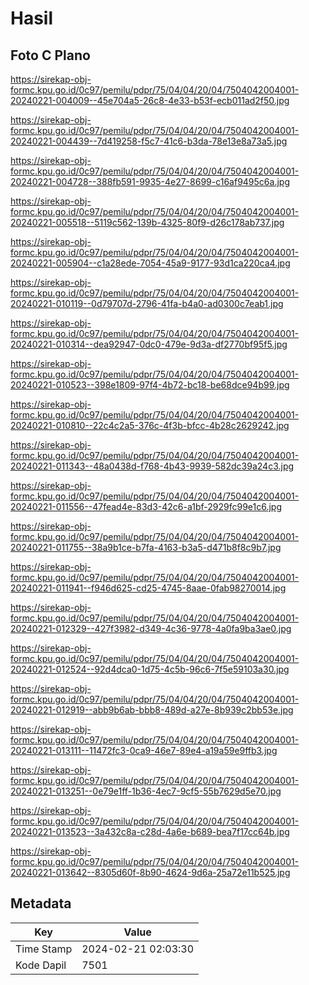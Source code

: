 # Hasil

## Foto C Plano

https://sirekap-obj-formc.kpu.go.id/0c97/pemilu/pdpr/75/04/04/20/04/7504042004001-20240221-004009--45e704a5-26c8-4e33-b53f-ecb011ad2f50.jpg

https://sirekap-obj-formc.kpu.go.id/0c97/pemilu/pdpr/75/04/04/20/04/7504042004001-20240221-004439--7d419258-f5c7-41c6-b3da-78e13e8a73a5.jpg

https://sirekap-obj-formc.kpu.go.id/0c97/pemilu/pdpr/75/04/04/20/04/7504042004001-20240221-004728--388fb591-9935-4e27-8699-c16af9495c6a.jpg

https://sirekap-obj-formc.kpu.go.id/0c97/pemilu/pdpr/75/04/04/20/04/7504042004001-20240221-005518--5119c562-139b-4325-80f9-d26c178ab737.jpg

https://sirekap-obj-formc.kpu.go.id/0c97/pemilu/pdpr/75/04/04/20/04/7504042004001-20240221-005904--c1a28ede-7054-45a9-9177-93d1ca220ca4.jpg

https://sirekap-obj-formc.kpu.go.id/0c97/pemilu/pdpr/75/04/04/20/04/7504042004001-20240221-010119--0d79707d-2796-41fa-b4a0-ad0300c7eab1.jpg

https://sirekap-obj-formc.kpu.go.id/0c97/pemilu/pdpr/75/04/04/20/04/7504042004001-20240221-010314--dea92947-0dc0-479e-9d3a-df2770bf95f5.jpg

https://sirekap-obj-formc.kpu.go.id/0c97/pemilu/pdpr/75/04/04/20/04/7504042004001-20240221-010523--398e1809-97f4-4b72-bc18-be68dce94b99.jpg

https://sirekap-obj-formc.kpu.go.id/0c97/pemilu/pdpr/75/04/04/20/04/7504042004001-20240221-010810--22c4c2a5-376c-4f3b-bfcc-4b28c2629242.jpg

https://sirekap-obj-formc.kpu.go.id/0c97/pemilu/pdpr/75/04/04/20/04/7504042004001-20240221-011343--48a0438d-f768-4b43-9939-582dc39a24c3.jpg

https://sirekap-obj-formc.kpu.go.id/0c97/pemilu/pdpr/75/04/04/20/04/7504042004001-20240221-011556--47fead4e-83d3-42c6-a1bf-2929fc99e1c6.jpg

https://sirekap-obj-formc.kpu.go.id/0c97/pemilu/pdpr/75/04/04/20/04/7504042004001-20240221-011755--38a9b1ce-b7fa-4163-b3a5-d471b8f8c9b7.jpg

https://sirekap-obj-formc.kpu.go.id/0c97/pemilu/pdpr/75/04/04/20/04/7504042004001-20240221-011941--f946d625-cd25-4745-8aae-0fab98270014.jpg

https://sirekap-obj-formc.kpu.go.id/0c97/pemilu/pdpr/75/04/04/20/04/7504042004001-20240221-012329--427f3982-d349-4c36-9778-4a0fa9ba3ae0.jpg

https://sirekap-obj-formc.kpu.go.id/0c97/pemilu/pdpr/75/04/04/20/04/7504042004001-20240221-012524--92d4dca0-1d75-4c5b-96c6-7f5e59103a30.jpg

https://sirekap-obj-formc.kpu.go.id/0c97/pemilu/pdpr/75/04/04/20/04/7504042004001-20240221-012919--abb9b6ab-bbb8-489d-a27e-8b939c2bb53e.jpg

https://sirekap-obj-formc.kpu.go.id/0c97/pemilu/pdpr/75/04/04/20/04/7504042004001-20240221-013111--11472fc3-0ca9-46e7-89e4-a19a59e9ffb3.jpg

https://sirekap-obj-formc.kpu.go.id/0c97/pemilu/pdpr/75/04/04/20/04/7504042004001-20240221-013251--0e79e1ff-1b36-4ec7-9cf5-55b7629d5e70.jpg

https://sirekap-obj-formc.kpu.go.id/0c97/pemilu/pdpr/75/04/04/20/04/7504042004001-20240221-013523--3a432c8a-c28d-4a6e-b689-bea7f17cc64b.jpg

https://sirekap-obj-formc.kpu.go.id/0c97/pemilu/pdpr/75/04/04/20/04/7504042004001-20240221-013642--8305d60f-8b90-4624-9d6a-25a72e11b525.jpg


## Metadata

| Key        | Value               |
| ---------- | ------------------- |
| Time Stamp | 2024-02-21 02:03:30 |
| Kode Dapil | 7501                |



